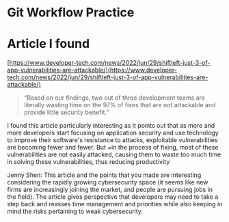 # Git Workflow Practice

# Article I found

[https://www.developer-tech.com/news/2022/jun/29/shiftleft-just-3-of-app-vulnerabilities-are-attackable/](https://www.developer-tech.com/news/2022/jun/29/shiftleft-just-3-of-app-vulnerabilities-are-attackable/)

> “Based on our findings, two out of three development teams are literally wasting time on the 97% of fixes that are not attackable and provide little security benefit.”
> 

I found this article particularly interesting as it points out that as more and more developers start focusing on application security and use technology to improve their software's resistance to attacks, exploitable vulnerabilities are becoming fewer and fewer. But =in the process of fixing, most of these vulnerabilities are not easily attacked, causing them to waste too much time in solving these vulnerabilities, thus reducing productivity

Jenny Shen: This article and the points that you made are interesting considering the rapidly growing cybersecurity space (it seems like new firms are increasingly joining the market, and people are pursuing jobs in the field). The article gives perspective that developers may need to take a step back and reasses time management and priorities while also keeping in mind the risks pertaining to weak cybersecurity. 
